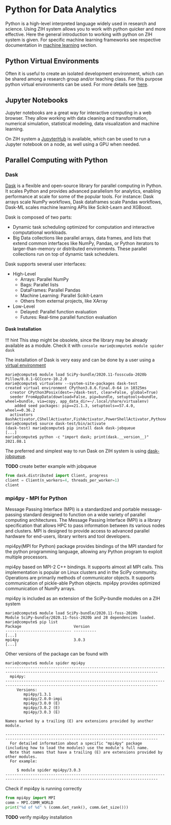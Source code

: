 # Python for Data Analytics

Python is a high-level interpreted language widely used in research and science. Using ZIH system
allows you to work with python quicker and more effective. Here the general introduction to working
with python on ZIH system is given. For specific machine learning frameworks see respective
documentation in [machine learning](machine_learning.md) section.

## Python Virtual Environments

Often it is useful to create an isolated development environment, which can be shared among
a research group and/or teaching class. For this purpose python virtual environments can be used.
For more details see [here](python_virtual_environments.md).

## Jupyter Notebooks

Jupyter notebooks are a great way for interactive computing in a web
browser. They allow working with data cleaning and transformation,
numerical simulation, statistical modeling, data visualization and machine learning.

On ZIH system a [JupyterHub](../access/jupyterhub.md) is available, which can be used to run
a Jupyter notebook on a node, as well using a GPU when needed.  

## Parallel Computing with Python

### Dask

[Dask](https://dask.org/) is a flexible and open-source library for parallel computing in Python.
It scales Python and provides advanced parallelism for analytics, enabling performance at
scale for some of the popular tools. For instance: Dask arrays scale NumPy workflows, Dask
dataframes scale Pandas workflows, Dask-ML scales machine learning APIs like Scikit-Learn and
XGBoost.

Dask is composed of two parts:

- Dynamic task scheduling optimized for computation and interactive computational workloads.
- Big Data collections like parallel arrays, data frames, and lists that extend common interfaces
  like NumPy, Pandas, or Python iterators to larger-than-memory or distributed environments.
  These parallel collections run on top of dynamic task schedulers.

Dask supports several user interfaces:

- High-Level
    - Arrays: Parallel NumPy
    - Bags: Parallel lists
    - DataFrames: Parallel Pandas
    - Machine Learning: Parallel Scikit-Learn
    - Others from external projects, like XArray
- Low-Level
    - Delayed: Parallel function evaluation
    - Futures: Real-time parallel function evaluation

#### Dask Installation

!!! hint
    This step might be obsolete, since the library may be already available as a module.
    Check it with
    ```console
    marie@compute$ module spider dask
    ```

The installation of Dask is very easy and can be done by a user using a [virtual environment](python_virtual_environments.md)

```console
marie@compute$ module load SciPy-bundle/2020.11-fosscuda-2020b Pillow/8.0.1-GCCcore-10.2.0
marie@compute$ virtualenv --system-site-packages dask-test
created virtual environment CPython3.8.6.final.0-64 in 10325ms
  creator CPython3Posix(dest=~/dask-test, clear=False, global=True)
  seeder FromAppData(download=False, pip=bundle, setuptools=bundle, wheel=bundle, via=copy, app_data_dir=~/.local/share/virtualenv)
    added seed packages: pip==21.1.3, setuptools==57.4.0, wheel==0.36.2
  activators BashActivator,CShellActivator,FishActivator,PowerShellActivator,PythonActivator,XonshActivator
marie@compute$ source dask-test/bin/activate
(dask-test) marie@compute$ pip install dask dask-jobqueue
[...]
marie@compute$ python -c "import dask; print(dask.__version__)"
2021.08.1
```

The preferred and simplest way to run Dask on ZIH system is using
[dask-jobqueue](https://jobqueue.dask.org/).

**TODO** create better example with jobqueue

```python
from dask.distributed import Client, progress
client = Client(n_workers=4, threads_per_worker=1)
client
```

### mpi4py -  MPI for Python

Message Passing Interface (MPI) is a standardized and portable
message-passing standard designed to function on a wide variety of
parallel computing architectures. The Message Passing Interface (MPI) is
a library specification that allows HPC to pass information between its
various nodes and clusters. MPI is designed to provide access to advanced
parallel hardware for end-users, library writers and tool developers.

mpi4py(MPI for Python) package provides bindings of the MPI standard for
the python programming language, allowing any Python program to exploit
multiple processors.

mpi4py based on MPI-2 C++ bindings. It supports almost all MPI calls.
This implementation is popular on Linux clusters and in the SciPy
community. Operations are primarily methods of communicator objects. It
supports communication of pickle-able Python objects. mpi4py provides
optimized communication of NumPy arrays.

mpi4py is included as an extension of the SciPy-bundle modules on a ZIH system

```console
marie@compute$ module load SciPy-bundle/2020.11-foss-2020b
Module SciPy-bundle/2020.11-foss-2020b and 28 dependencies loaded.
marie@compute$ pip list
Package                       Version
----------------------------- ----------
[...]
mpi4py                        3.0.3
[...]
```

Other versions of the package can be found with

```console
marie@compute$ module spider mpi4py
-----------------------------------------------------------------------------------------------------------------------------------------
  mpi4py:
-----------------------------------------------------------------------------------------------------------------------------------------
     Versions:
        mpi4py/1.3.1
        mpi4py/2.0.0-impi
        mpi4py/3.0.0 (E)
        mpi4py/3.0.2 (E)
        mpi4py/3.0.3 (E)

Names marked by a trailing (E) are extensions provided by another module.

-----------------------------------------------------------------------------------------------------------------------------------------
  For detailed information about a specific "mpi4py" package (including how to load the modules) use the module's full name.
  Note that names that have a trailing (E) are extensions provided by other modules.
  For example:

     $ module spider mpi4py/3.0.3
-----------------------------------------------------------------------------------------------------------------------------------------
```

Check if mpi4py is running correctly

```python
from mpi4py import MPI
comm = MPI.COMM_WORLD
print("%d of %d" % (comm.Get_rank(), comm.Get_size()))
```

**TODO** verify mpi4py installation
